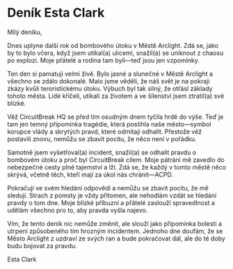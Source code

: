 # Deník Esta Clark

Milý deníku,

Dnes uplyne další rok od bombového útoku v Městě Arclight. Zdá se, jako by to bylo včera, když jsem utíkal(a) ulicemi, snažil(a) se uniknout z chaosu po explozi. Moje přátelé a rodina tam byli—teď jsou jen vzpomínky.

Ten den si pamatuji velmi živě. Bylo jasné a slunečné v Městě Arclight a všechno se zdálo dokonalé. Malo jsme věděli, že náš svět je na pokraji zkázy kvůli teroristickému útoku. Výbuch byl tak silný, že otřásl základy tohoto města. Lidé křičeli, utíkali za životem a ve šílenství jsem ztratil(a) své blízké.

Věž CircuitBreak HQ se před tím osudným dnem tyčila hrdě do výše. Teď je tam jen temný připomínka tragédie, která postihla naše město—symbol korupce vlády a skrytých pravd, které odmítají odhalit. Přestože věž postavili znovu, nemůžu se zbavit pocitu, že něco není v pořádku.

Samotně jsem vyšetřoval(a) incident, snažil(a) se odhalit pravdu o bombovém útoku a proč byl CircuitBreak cílem. Moje pátrání mě zavedlo do nebezpečné cesty plné tajemství a lží. Zdá se, že každý v tomto městě něco skrývá, včetně těch, kteří mají za úkol nás chránit—ACPD.

Pokračuji ve svém hledání odpovědí a nemůžu se zbavit pocitu, že mě sledují. Strach z pomsty je vždy přítomen, ale nehodlám vzdát se hledání pravdy o tom dne. Moje blízké příbuzní a přátelé zaslouží spravedlnost a udělám všechno pro to, aby pravda vyšla najevo.

Vím, že tento deník nic nemůže změnit, ale slouží jako připomínka bolesti a utrpení způsobeného tím hrozným incidentem. Jednoho dne doufám, že se Město Arclight z uzdraví ze svých ran a bude pokračovat dál, ale do té doby budu bojovat za pravdu.

Esta Clark
